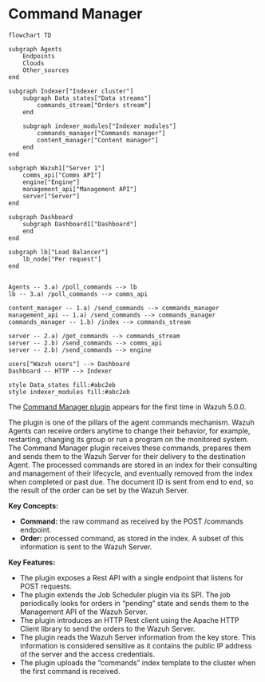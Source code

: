 # Command Manager

```mermaid
flowchart TD

subgraph Agents
    Endpoints
    Clouds
    Other_sources
end

subgraph Indexer["Indexer cluster"]
    subgraph Data_states["Data streams"]
        commands_stream["Orders stream"]
    end

    subgraph indexer_modules["Indexer modules"]
        commands_manager["Commands manager"]
        content_manager["Content manager"]
    end
end

subgraph Wazuh1["Server 1"]
    comms_api["Comms API"]
    engine["Engine"]
    management_api["Management API"]
    server["Server"]
end

subgraph Dashboard
    subgraph Dashboard1["Dashboard"]
    end
end

subgraph lb["Load Balancer"]
    lb_node["Per request"]
end


Agents -- 3.a) /poll_commands --> lb
lb -- 3.a) /poll_commands --> comms_api

content_manager -- 1.a) /send_commands --> commands_manager
management_api -- 1.a) /send_commands --> commands_manager
commands_manager -- 1.b) /index --> commands_stream

server -- 2.a) /get_commands --> commands_stream
server -- 2.b) /send_commands --> comms_api
server -- 2.b) /send_commands --> engine

users["Wazuh users"] --> Dashboard
Dashboard -- HTTP --> Indexer

style Data_states fill:#abc2eb
style indexer_modules fill:#abc2eb
```

The [Command Manager plugin](https://github.com/wazuh/wazuh-indexer/issues/349) appears for the first time in Wazuh 5.0.0.

The plugin is one of the pillars of the agent commands mechanism. Wazuh Agents can receive orders anytime to change their behavior, for example, restarting, changing its group or run a program on the monitored system. The Command Manager plugin receives these commands, prepares them and sends them to the Wazuh Server for their delivery to the destination Agent. The processed commands are stored in an index for their consulting and management of their lifecycle, and eventually removed from the index when completed or past due. The document ID is sent from end to end, so the result of the order can be set by the Wazuh Server.

**Key Concepts:**
- **Command:** the raw command as received by the POST /commands endpoint.
- **Order:** processed command, as stored in the index. A subset of this information is sent to the Wazuh Server.

**Key Features:**
- The plugin exposes a Rest API with a single endpoint that listens for POST requests.
- The plugin extends the Job Scheduler plugin via its SPI. The job periodically looks for orders in “pending” state and sends them to the Management API of the Wazuh Server.
- The plugin introduces an HTTP Rest client using the Apache HTTP Client library to send the orders to the Wazuh Server.
- The plugin reads the Wazuh Server information from the key store. This information is considered sensitive as it contains the public IP address of the server and the access credentials.
- The plugin uploads the “commands” index template to the cluster when the first command is received.